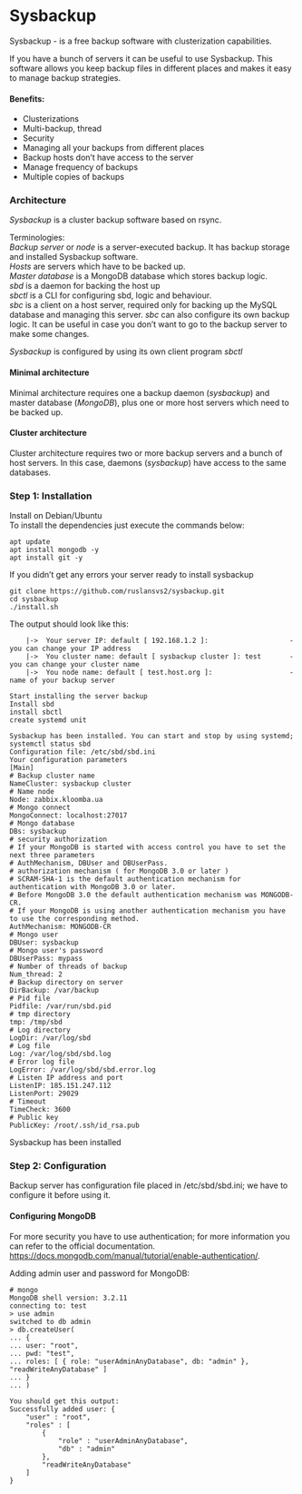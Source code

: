 # Sysbackup
Sysbackup - is a free backup software with clusterization capabilities. 


If you have a bunch of servers it can be useful to use Sysbackup.
This software allows you keep backup files in different places and makes it easy to manage backup strategies.

#### Benefits:
* Clusterizations 
* Multi-backup, thread 
* Security
* Managing all your backups from different places
* Backup hosts don’t have access to the server
* Manage frequency of backups
* Multiple copies of backups 


### Architecture

*Sysbackup* is a cluster backup software based on rsync. 

Terminologies:<br/>
*Backup server* or *node* is a server-executed backup. It has backup storage and installed Sysbackup software.<br/>
*Hosts* are servers which have to be backed up.<br/>
*Master database* is a MongoDB database which stores backup logic.<br/>
*sbd* is a daemon for backing the host up<br/>
*sbctl* is a CLI for configuring sbd, logic and  behaviour.<br/>
*sbc* is a client on a host server, required only for backing up the MySQL database and managing this server. *sbc* can also configure its own backup logic. It can be useful in case you don’t want to go to the backup server to make some changes.<br/>
 
*Sysbackup* is configured by using its own client program *sbctl* 

#### Minimal architecture 
Minimal architecture requires one a backup daemon (*sysbackup*) and master database (*MongoDB*), plus one or more host servers which need to be backed up.
 

#### Cluster architecture 
Cluster architecture requires two or more backup servers and a bunch of host servers.
In this case, daemons (*sysbackup*) have access to the same databases.



### Step 1: Installation 
Install on Debian/Ubuntu<br/>
To install the dependencies just execute the commands below: 

```
apt update
apt install mongodb -y
apt install git -y
```  
  
If you didn’t get any errors your server ready to install sysbackup

```
git clone https://github.com/ruslansvs2/sysbackup.git
cd sysbackup
./install.sh  
```

The output should look like this:
```
	|->  Your server IP: default [ 192.168.1.2 ]:                    - you can change your IP address
	|->  You cluster name: default [ sysbackup cluster ]: test       - you can change your cluster name
	|->  You node name: default [ test.host.org ]:                   - name of your backup server 

Start installing the server backup 
Install sbd
install sbctl
create systemd unit

Sysbackup has been installed. You can start and stop by using systemd; systemctl status sbd
Configuration file: /etc/sbd/sbd.ini
Your configuration parameters
[Main]
# Backup cluster name
NameCluster: sysbackup cluster
# Name node
Node: zabbix.kloomba.ua
# Mongo connect
MongoConnect: localhost:27017
# Mongo database
DBs: sysbackup
# security authorization
# If your MongoDB is started with access control you have to set the next three parameters
# AuthMechanism, DBUser and DBUserPass.
# authorization mechanism ( for MongoDB 3.0 or later )
# SCRAM-SHA-1 is the default authentication mechanism for authentication with MongoDB 3.0 or later.
# Before MongoDB 3.0 the default authentication mechanism was MONGODB-CR.
# If your MongoDB is using another authentication mechanism you have to use the corresponding method.
AuthMechanism: MONGODB-CR
# Mongo user 
DBUser: sysbackup
# Mongo user's password
DBUserPass: mypass
# Number of threads of backup
Num_thread: 2
# Backup directory on server
DirBackup: /var/backup
# Pid file
Pidfile: /var/run/sbd.pid
# tmp directory 
tmp: /tmp/sbd
# Log directory 
LogDir: /var/log/sbd
# Log file
Log: /var/log/sbd/sbd.log
# Error log file
LogError: /var/log/sbd/sbd.error.log
# Listen IP address and port
ListenIP: 185.151.247.112
ListenPort: 29029
# Timeout
TimeCheck: 3600
# Public key 
PublicKey: /root/.ssh/id_rsa.pub

```
Sysbackup has been installed  

### Step 2: Configuration 

Backup server has configuration file placed in /etc/sbd/sbd.ini; we have to configure it before using it. 

#### Configuring MongoDB 

For more security you have to use authentication; for more information you can refer to the official documentation.  https://docs.mongodb.com/manual/tutorial/enable-authentication/.

Adding admin user and password for MongoDB:

```
# mongo
MongoDB shell version: 3.2.11
connecting to: test
> use admin
switched to db admin
> db.createUser(
... {
... user: "root",
... pwd: "test",
... roles: [ { role: "userAdminAnyDatabase", db: "admin" }, "readWriteAnyDatabase" ]
... }
... )

You should get this output:
Successfully added user: {
	"user" : "root",
	"roles" : [
		{
			"role" : "userAdminAnyDatabase",
			"db" : "admin"
		},
		"readWriteAnyDatabase"
	]
}
```



